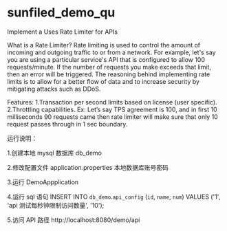 # sunfiled_demo_qu

Implement a Uses Rate Limiter for APIs

What is a Rate Limiter?
Rate limiting is used to control the amount of incoming and outgoing traffic to or from a network. For example, let's say you are using a particular service's API that is configured to allow 100 requests/minute. If the number of requests you make exceeds that limit, then an error will be triggered. The reasoning behind implementing rate limits is to allow for a better flow of data and to increase security by mitigating attacks such as DDoS. 

Features:
1.Transaction per second limits based on license (user specific).
2.Throttling capabilities.
Ex: Let’s say TPS agreement is 100, and in first 10 milliseconds 90 requests came then rate limiter will make sure that only 10 request passes through in 1 sec boundary.





运行说明：

1.创建本地 mysql 数据库 db_demo 

2.修改配置文件 application.properties 本地数据库账号密码  

3.运行 DemoAppplication

4.运行 sql 语句 
INSERT INTO `db_demo`.`api_config` (`id`, `name`, `num`) VALUES ('1', 'api 测试每秒钟限制访问数量', '10');

5.访问 API 路径 http://localhost:8080/demo/api